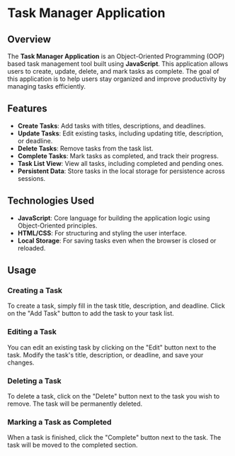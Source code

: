# Task Manager Application

## Overview

The **Task Manager Application** is an Object-Oriented Programming (OOP) based task management tool built using **JavaScript**. This application allows users to create, update, delete, and mark tasks as complete. The goal of this application is to help users stay organized and improve productivity by managing tasks efficiently.

## Features

- **Create Tasks**: Add tasks with titles, descriptions, and deadlines.
- **Update Tasks**: Edit existing tasks, including updating title, description, or deadline.
- **Delete Tasks**: Remove tasks from the task list.
- **Complete Tasks**: Mark tasks as completed, and track their progress.
- **Task List View**: View all tasks, including completed and pending ones.
- **Persistent Data**: Store tasks in the local storage for persistence across sessions.

## Technologies Used

- **JavaScript**: Core language for building the application logic using Object-Oriented principles.
- **HTML/CSS**: For structuring and styling the user interface.
- **Local Storage**: For saving tasks even when the browser is closed or reloaded.

## Usage

### Creating a Task

To create a task, simply fill in the task title, description, and deadline. Click on the "Add Task" button to add the task to your task list.

### Editing a Task

You can edit an existing task by clicking on the "Edit" button next to the task. Modify the task's title, description, or deadline, and save your changes.

### Deleting a Task

To delete a task, click on the "Delete" button next to the task you wish to remove. The task will be permanently deleted.

### Marking a Task as Completed

When a task is finished, click the "Complete" button next to the task. The task will be moved to the completed section.

